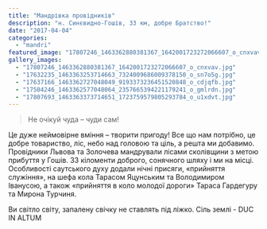 ```yaml
---
title: "Мандрівка провідників"
description: "н. Синєвидно-Гошів, 33 км, добре Братство!"
date: "2017-04-04"
categories:
  - "mandri"
featured_image: "17807246_1463362880381367_1642001723272066607_o_cnxvav.jpg"
gallery_images:
  - "17807246_1463362880381367_1642001723272066607_o_cnxvav.jpg"
  - "17632235_1463363253714663_7324009686009378150_o_sn7o5g.jpg"
  - "17637166_1463362727048049_9193373236451520848_o_cdjqfb.jpg"
  - "17504246_1463362577048064_2357665394221179241_o_gmlrdn.jpg"
  - "17807693_1463363373714651_1723759579805293784_o_u1xdvt.jpg"
---
```


<blockquote>
Не очікуй чуда – чуди сам!
</blockquote>

Це дуже неймовірне вміння – творити пригоду! Все що нам потрібно, це добре товариство, ліс, небо над головою та ціль, а решта ми добавимо. Провідники Львова та Золочева мандрували лісами сколівщини з метою прибуття у Гошів. 33 кіломенти доброго, сонячного шляху і ми на місці. Особливості саутського духу додали нічні присяги, «прийняття служіння», на шефа кола Тарасом Яцунським та Володимиром Іванусою, а також «прийняття в коло молодої дороги» Тараса Гардегуру та Мирона Турчиня.

Ви світло світу, запалену свічку не ставлять під ліжко. Сіль землі - DUC IN ALTUM
